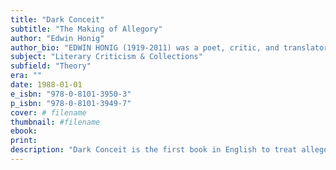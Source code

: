 ```yaml
---
title: "Dark Conceit"
subtitle: "The Making of Allegory"
author: "Edwin Honig"
author_bio: "EDWIN HONIG (1919-2011) was a poet, critic, and translator known for his elegant English renditions of seminal works of Spanish and Portuguese literature. He was a Guggenheim Fellow and taught at several universities, including Harvard, New York University, and Brown University."
subject: "Literary Criticism & Collections"
subfield: "Theory"
era: ""
date: 1988-01-01
e_isbn: "978-0-8101-3950-3"
p_isbn: "978-0-8101-3949-7"
cover: # filename
thumbnail: #filename
ebook:
print:
description: "Dark Conceit is the first book in English to treat allegory seriously in terms of literary creation and criticism. The study explores the methods and ideas that go into the making of allegory, discusses the misconceptions that have obscured the subject, and surveys the changing concept of allegory. The greater part of the book concerns the typical features of allegorical fiction, focusing on a group of Romantic and contemporary writers, including Melville, Hawthorne, and Kafka, who continue the allegorical tradition in literature. Such writers, along with Lawrence, James, and Joyce, are taken to be the modern counterparts to an earlier group of pastoral, evangelical, and satirical writers represented by Spenser, Bunyan, and Swift. Honig's thesis is that literary allegory, while symbolic in method, is realistic in aim. Its very power lies in its giving proof to the physical and ethical realities of life objectively conceived."
---
```

